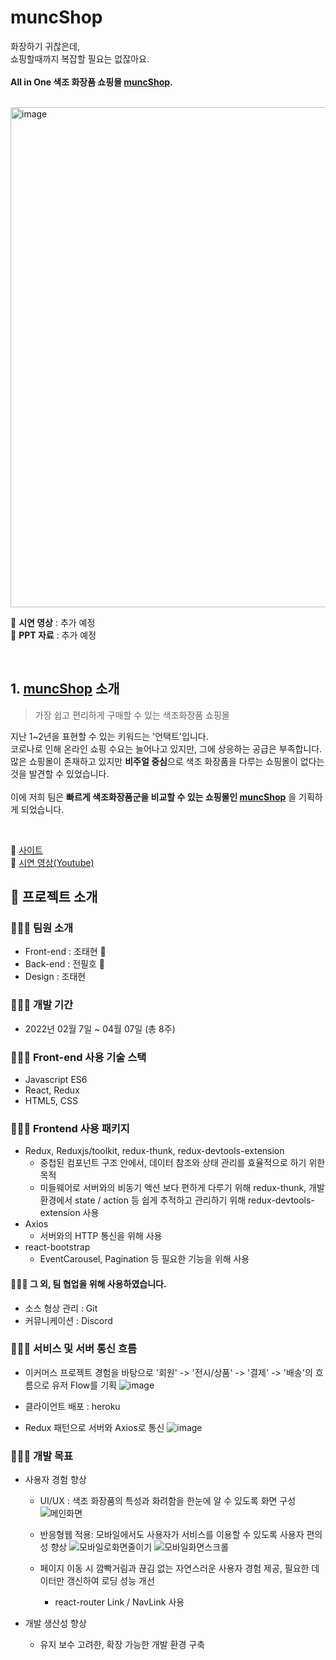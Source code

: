# muncShop

화장하기 귀찮은데, <br>
쇼핑할때까지 복잡할 필요는 없잖아요. <br>
<br>
**All in One 색조 화장품 쇼핑몰 [muncShop](https://muncshop.herokuapp.com/).**<br>

<br>
<img width="800px" alt="image" src="https://user-images.githubusercontent.com/96715209/171163820-e513d5ae-e882-42ee-89c2-8d83cc24673f.png">

📌 **시연 영상** : 추가 예정 <br>
📌 **PPT 자료** : 추가 예정

<br>

## 1. [muncShop](https://muncshop.herokuapp.com/) 소개
> 가장 쉽고 편리하게 구매할 수 있는 색조화장품 쇼핑몰

지난 1~2년을 표현할 수 있는 키워드는 '언택트'입니다. <br>
코로나로 인해 온라인 쇼핑 수요는 늘어나고 있지만, 그에 상응하는 공급은 부족합니다. <br>
많은 쇼핑몰이 존재하고 있지만 **비주얼 중심**으로 색조 화장품을 다루는 쇼핑몰이 없다는 것을 발견할 수 있었습니다.  <br>
<br>
이에 저희 팀은 **빠르게 색조화장품군을 비교할 수 있는 쇼핑몰인 [muncShop](https://muncshop.herokuapp.com/)** 을 기획하게 되었습니다.

<br>


🔗  [사이트](https://muncshop.herokuapp.com/)  
🔗  [시연 영상(Youtube)](https://www.youtube.com/watch?v=74VDU7rzv9Y)  

## 🐼 프로젝트 소개

### 👨‍👧‍👧 팀원 소개
- Front-end : 조태현 🔗
- Back-end : 전필호 🔗 
- Design : 조태현

### 👨‍👧‍👧 개발 기간
- 2022년 02월 7일 ~ 04월 07일 (총 8주)

### 👨‍👧‍👧 Front-end 사용 기술 스택
- Javascript ES6
- React, Redux
- HTML5, CSS

### 👨‍👧‍👧 Frontend 사용 패키지
- Redux, Reduxjs/toolkit, redux-thunk, redux-devtools-extension
  - 중첩된 컴포넌트 구조 안에서, 데이터 참조와 상태 관리를 효율적으로 하기 위한 목적
  - 미들웨어로 서버와의 비동기 액션 보다 편하게 다루기 위해 redux-thunk, 개발환경에서 state / action 등 쉽게 추적하고 관리하기 위해 redux-devtools-extension 사용
- Axios
  - 서버와의 HTTP 통신을 위해 사용
- react-bootstrap
  - EventCarousel, Pagination 등 필요한 기능을 위해 사용

#### 👨‍👧‍👧 그 외, 팀 협업을 위해 사용하였습니다.
- 소스 형상 관리 : Git
- 커뮤니케이션 : Discord

### 👨‍👧‍👧 서비스 및 서버 통신 흐름
- 이커머스 프로젝트 경험을 바탕으로 '회원' -> '전시/상품' -> '결제' -> '배송'의 흐름으로 유저 Flow를 기획
  ![image](https://user-images.githubusercontent.com/96715209/172965505-3a794ce3-cc78-44c5-b429-ff1a0114a0f5.png)

- 클라이언트 배포 : heroku
- Redux 패턴으로 서버와 Axios로 통신
  ![image](https://user-images.githubusercontent.com/96715209/172965521-62d0ec10-4a90-4973-b36b-4631d32f8592.png)



### 👨‍👧‍👧 개발 목표
- 사용자 경험 향상
  - UI/UX : 색조 화장품의 특성과 화려함을 한눈에 알 수 있도록 화면 구성
    ![메인화면](https://user-images.githubusercontent.com/96715209/172964743-b596c4f5-b349-4ed2-aba8-527cb08811f1.gif)

  - 반응형웹 적용: 모바일에서도 사용자가 서비스를 이용할 수 있도록 사용자 편의성 향상
    ![모바일로화면줄이기](https://user-images.githubusercontent.com/96715209/172964869-5f1235ea-07fa-4305-bb97-abc06e39e722.gif)
    ![모바일화면스크롤](https://user-images.githubusercontent.com/96715209/172964977-13f60c78-4513-481a-9226-92bfcb4bcfa3.gif)

  - 페이지 이동 시 깜빡거림과 끊김 없는 자연스러운 사용자 경험 제공, 필요한 데이터만 갱신하여 로딩 성능 개선
    - react-router Link / NavLink 사용

- 개발 생산성 향상
  - 유지 보수 고려한, 확장 가능한 개발 환경 구축
